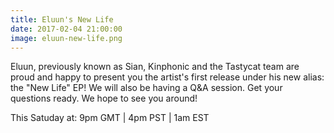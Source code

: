 ```yaml
---
title: Eluun's New Life
date: 2017-02-04 21:00:00
image: eluun-new-life.png
---
```

Eluun, previously known as Sian, Kinphonic and the Tastycat team are proud and happy to present you the artist's first release under his new alias: the "New Life" EP!
We will also be having a Q&A session. Get your questions ready. We hope to see you around!

This Satuday at: 9pm GMT | 4pm PST | 1am EST

